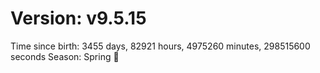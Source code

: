# Version: v9.5.15
Time since birth: 3455 days, 82921 hours, 4975260 minutes, 298515600 seconds
Season: Spring 🌸
